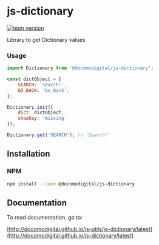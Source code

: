 # js-dictionary

[![npm version](https://badge.fury.io/js/%40docomodigital%2Fjs-dictionary.svg)](https://badge.fury.io/js/%40docomodigital%2Fjs-dictionary)

Library to get Dictionary values

### Usage
```javascript
import Dictionary from '@docomodigital/js-dictionary';

const dictObject = {
    SEARCH: 'Search!',
    GO_BACK: 'Go Back',
};

Dictionary.init({
    dict: dictObject,
    showKey: 'missing'
});

Dictionary.get('SEARCH'); // 'Search!'
```


## Installation

### NPM
```bash
npm install --save @docomodigital/js-dictionary
```

## Documentation

To read documentation, go to:

[http://docomodigital.github.io/js-utils/js-dictionary/latest](http://docomodigital.github.io/js-dictionary/latest)
